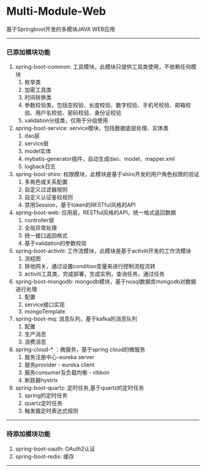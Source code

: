 # **Multi-Module-Web**
基于Springboot开发的多模块JAVA WEB应用

---
### 已添加模块功能
1. spring-boot-common: 工具模块，此模块只提供工具类使用，不依赖任何模块
    1. 枚举类
    2. 加密工具类
    3. 时间转换类
    4. 参数校验类，包括空校验、长度校验、数字校验、手机号校验、邮箱校验、用户名校验、密码校验、身份证校验
    5. validation分组类，仅用于分组使用
2. spring-boot-service: service模块，包括数据底层处理、实体类
    1. dao层
    2. service层
    3. model实体
    4. mybatis-generator插件，自动生成dao、model、mapper.xml
    5. logback日志
3. spring-boot-shiro: 权限模块，此模块是基于shiro开发的用户角色权限的验证
    1. 多角色或关系配置
    2. 自定义过滤器规则
    3. 自定义认证鉴权规则
    4. 禁用Session，基于token的RESTful风格的API
4. spring-boot-web: 应用层，RESTful风格的API，统一格式返回数据
    1. controller层
    2. 全局异常处理
    3. 统一接口返回格式
    4. 基于validation的参数校验
5. spring-boot-activiti: 工作流模块，此模块是基于activiti开发的工作流模块
    1. 流程图
    2. 排他网关，通过设置condition变量来进行控制流程流转
    3. activiti工具类，完成部署，生成实例，查询任务，通过任务
6. spring-boot-mongodb: mongodb模块，基于nosql数据库mongodb对数据进行处理
    1. 配置
    2. service接口实现
    3. mongoTemplate
7. spring-boot-mq: 消息队列，基于kafka的消息队列
    1. 配置
    2. 生产消息
    3. 消费消息
8. spring-cloud-* ：微服务，基于spring cloud的微服务
    1. 服务注册中心-eureka server
    2. 服务provider - eureka client
    3. 服务consumer及负载均衡 - ribbon
    4. 断路器hystrix
9. spring-boot-quartz: 定时任务,基于quartz的定时任务
    1. spring的定时任务
    2. quartz定时任务
    3. 触发器定时表达式规则
---
### 待添加模块功能

1. spring-boot-oauth: OAuth2认证
2. spring-boot-redis: 缓存

---
